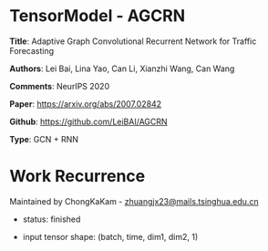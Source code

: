 # TensorModel - AGCRN
**Title**: Adaptive Graph Convolutional Recurrent Network for Traffic Forecasting

**Authors**: Lei Bai, Lina Yao, Can Li, Xianzhi Wang, Can Wang

**Comments**: NeurIPS 2020

**Paper**: https://arxiv.org/abs/2007.02842

**Github**: https://github.com/LeiBAI/AGCRN

**Type**: GCN + RNN

# Work Recurrence

Maintained by ChongKaKam - zhuangjx23@mails.tsinghua.edu.cn

+ status: finished

+ input tensor shape: (batch, time, dim1, dim2, 1)